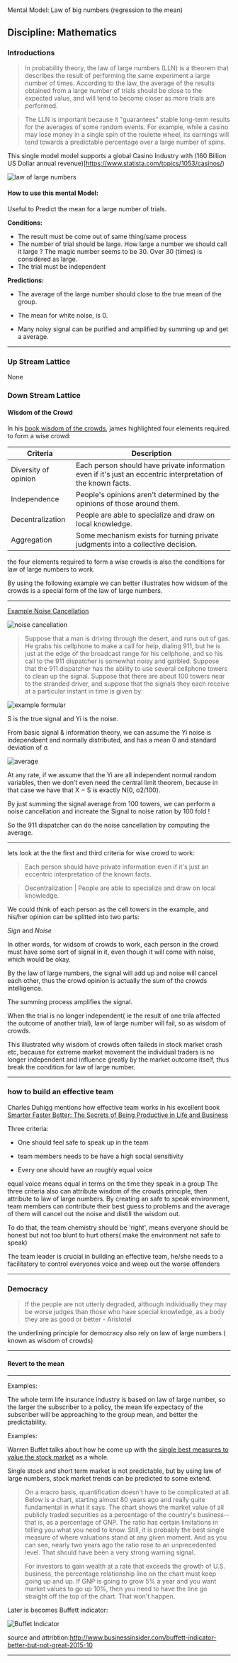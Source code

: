 #
Mental Model: Law of big numbers (regression to the mean)

## Discipline: Mathematics

### Introductions

> In probability theory, the law of large numbers (LLN) is a theorem that describes the result of performing the same experiment a large number of times. According to the law, the average of the results obtained from a large number of trials should be close to the expected value, and will tend to become closer as more trials are performed.

> The LLN is important because it "guarantees" stable long-term results for the averages of some random events. For example, while a casino may lose money in a single spin of the roulette wheel, its earnings will tend towards a predictable percentage over a large number of spins.

This single model model supports a global Casino Industry with (160 Billion US Dollar annual revenue)[https://www.statista.com/topics/1053/casinos/)


![law of large numbers](https://upload.wikimedia.org/wikipedia/commons/0/02/Law_of_large_numbers_%28blow_up%29.gif)

#### How to use this mental Model:

Useful to Predict the mean for a large number of trials.

**Conditions:**

* The result must be come out of same thing/same process
* The number of trial should be large. How large a number we should call it large ? The magic number seems to be 30. Over 30 (times) is considered as large.
* The trial must be independent


**Predictions:**

* The average of the large number should close to the true mean of the group.

* The mean for white noise, is 0.

* Many noisy signal can be purified and amplified by summing up and get a average.

___

### Up Stream Lattice
None

### Down Stream Lattice

#### Wisdom of the Crowd

In his [book wisdom of the crowds](https://www.amazon.com/Wisdom-Crowds-James-Surowiecki/dp/0385721706), james highlighted four elements required to form a wise crowd:

Criteria | Description
---|---
Diversity of opinion | Each person should have private information even if it's just an eccentric interpretation of the known facts.
Independence | People's opinions aren't determined by the opinions of those around them.
Decentralization | People are able to specialize and draw on local knowledge.
Aggregation | Some mechanism exists for turning private judgments into a collective decision.


the four elements required to form a wise crowds is also the conditions for law of large numbers to work.

By using the following example we can better illustrates how widsom of the crowds is a special form of the law of large numbers.

___
[Example Noise Cancellation](http://people.math.gatech.edu/~ecroot/3215/central_limit_apps.pdf)

![noise cancellation](https://upload.wikimedia.org/wikipedia/commons/thumb/7/7d/Active_Noise_Reduction.svg/2000px-Active_Noise_Reduction.svg.png)

> Suppose that a man is driving through the desert, and runs out of gas. He
grabs his cellphone to make a call for help, dialing 911, but he is just at
the edge of the broadcast range for his cellphone, and so his call to the 911
dispatcher is somewhat noisy and garbled. Suppose that the 911 dispatcher
has the ability to use several cellphone towers to clean up the signal. Suppose
that there are about 100 towers near to the stranded driver, and suppose that
the signals they each receive at a particular instant in time is given by:

![example formular](https://dl.dropboxusercontent.com/spa/8a95omz6xkznrmw/f3cjc3ug.png)

S is the true signal and Yi is the noise.

From basic signal & information theory, we can assume the Yi noise is independaent and normally distributed, and has a mean 0 and standard deviation of σ.

![average](https://dl.dropboxusercontent.com/spa/8a95omz6xkznrmw/x51fqq9-.png)

At any rate, if we assume that the Yi are all independent normal random variables, then we don’t even need the central limit theorem, because in that case we have that X − S is exactly N(0, σ2/100).

By just summing the signal average from 100 towers, we can perform a noise cancellation and increate the Signal to noise ration by 100 fold !

So the 911 dispatcher can do the noise cancellation by computing the average.

___

lets look at the the first and third criteria for wise crowd to work:

> Each person should have private information even if it's just an eccentric interpretation of the known facts.

> Decentralization | People are able to specialize and draw on local knowledge.

We could think of each person as the cell towers in the example, and his/her opinion can be splitted into two parts:

*Sign* and *Noise*

In other words, for widsom of crowds to work, each person in the crowd must have some sort of signal in it, even though it will come with noise, which would be okay.

By the law of large numbers, the signal will add up and noise will cancel each other, thus the crowd opinion is actually the sum of the crowds intelligence.

The summing process amplifies the signal.

When the trial is no longer independent( ie the result of one trila affected the outcome of another trial), law of large number will fail, so as wisdom of crowds.

This illustrated why wisdom of crowds often faileds in stock market crash etc, because for extreme market movement the individual traders is no longer independent and influence greatly by the market outcome itself, thus break the condition for law of large number.

___

### how to build an effective team

Charles Duhigg mentions how effective team works in his excellent book [Smarter Faster Better: The Secrets of Being Productive in Life and Business](https://www.amazon.com/Smarter-Faster-Better-Productive-Business-ebook/dp/B00Z3FRYB0)

Three criteria:

* One should feel safe to speak up in the team

* team members needs to be have a high social sensitivity

* Every one should have an roughly equal voice

equal voice means equal in terms on the time they speak in a group
The three criteria also can attribute wisdom of the crowds principle, then attribute to law of large numbers. By creating an safe to speak environment, team members can contribute their best guess to problems and the average of them will cancel out the noise and distill the wisdom out.

To do that, the team chemistry should be 'right', means everyone should be honest but not too blunt to hurt others( make the environment not safe to speak)

The team leader is crucial in building an effective team, he/she needs to a facilitatory to control everyones voice and weep out the worse offenders



___

### Democracy

> If the people are not utterly degraded, although individually they may be worse judges than those who have special knowledge, as a body they are as good or better - Aristotel

the underlining principle for democracy also rely on law of large numbers ( known as wisdom of crowds)


___





#### Revert to the mean

___
Examples:

The whole term life insurance industry is based on law of large number, so the larger the subscriber to a policy, the mean life expectacy of the subscriber will be approaching to the group mean, and better the predictability.

Examples:

Warren Buffet talks about how he come up with the [single best measures to value the stock market][1] as a whole.

Single stock and short term market is not predictable, but by using law of large numbers, stock market trends can be predicted to some extend.

> On a macro basis, quantification doesn't have to be complicated at all. Below is a chart, starting almost 80 years ago and really quite fundamental in what it says. The chart shows the market value of all publicly traded securities as a percentage of the country's business--that is, as a percentage of GNP. The ratio has certain limitations in telling you what you need to know. Still, it is probably the best single measure of where valuations stand at any given moment. And as you can see, nearly two years ago the ratio rose to an unprecedented level. That should have been a very strong warning signal.
>
> For investors to gain wealth at a rate that exceeds the growth of U.S. business, the percentage relationship line on the chart must keep going up and up. If GNP is going to grow 5% a year and you want market values to go up 10%, then you need to have the line go straight off the top of the chart. That won't happen.

Later is becomes Buffett indicator:

![Buffet Indicator][2]

source and attribtion:http://www.businessinsider.com/buffett-indicator-better-but-not-great-2015-10




___



[1]: http://archive.fortune.com/magazines/fortune/fortune_archive/2001/12/10/314691/index.htm
[2]: http://static4.businessinsider.com/image/56336b28bd86ef18008c5f4f-907-659/screen%20shot%202015-10-30%20at%209.05.08%20am.png

